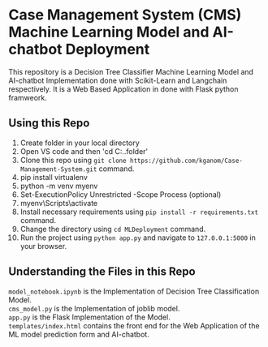 # Case Management System (CMS) Machine Learning Model and AI-chatbot Deployment

This repository is a Decision Tree Classifier Machine Learning Model and AI-chatbot Implementation done with Scikit-Learn and Langchain respectively. It is a Web Based Application in done with Flask python framweork. 

## Using this Repo

1. Create folder in your local directory 
2. Open VS code and then 'cd C:\..folder'
3. Clone this repo using ```git clone https://github.com/kganom/Case-Management-System.git``` command.
4. pip install virtualenv
5. python -m venv myenv
6. Set-ExecutionPolicy Unrestricted -Scope Process  (optional)
7. myenv\Scripts\activate
8. Install necessary requirements using ```pip install -r requirements.txt``` command.
9. Change the directory using ```cd MLDeployment``` command.
10. Run the project using ```python app.py``` and navigate to ```127.0.0.1:5000``` in your browser.

## Understanding the Files in this Repo

`model_notebook.ipynb` is the Implementation of Decision Tree Classification Model.<br>
`cms_model.py` is the Implementation of joblib model.<br>
`app.py` is the Flask Implementation of the Model.<br>
`templates/index.html` contains the front end for the Web Application of the ML model prediction form and AI-chatbot.
